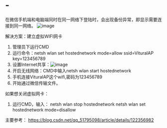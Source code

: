 # -
在微信手机端和电脑端同时在同一网络下登陆时，会出现备份异常，即显示需要连接到同一网络。
![image](https://github.com/user-attachments/assets/c6e06108-3826-4fd4-996c-e1c059c7089a)

解决方案：建立虚拟WIFI网卡
1. 管理员下运行CMD
2. 运行命令：netsh wlan set hostednetwork mode=allow ssid=VituralAP key=123456789
3. 设置Internet共享：![image](https://github.com/user-attachments/assets/871ae57d-ce27-41c0-abf1-b37ce1a6a5d6)
4. 开启无线网络：CMD中输入netsh wlan start hostednetwork
5. 手机连接VituralAP这个wifi,密码为123456789
6. 开始通过微信传输文件。

如果想关闭虚拟网卡：
1. 运行CMD，输入：
netsh wlan stop hostednetwork
netsh wlan set hostednetwork mode=disallow
   
主要参考：
https://blog.csdn.net/qq_51795098/article/details/122356982
